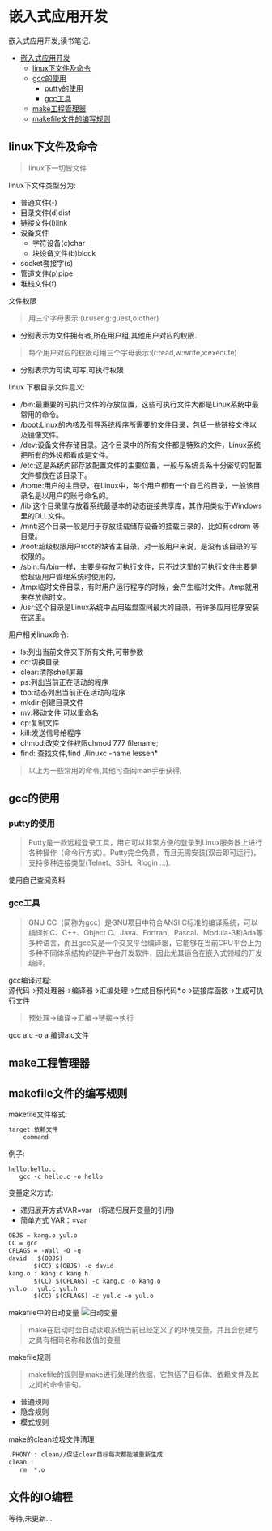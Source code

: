 # 嵌入式应用开发
嵌入式应用开发,读书笔记.

<!-- TOC -->

- [嵌入式应用开发](#嵌入式应用开发)
    - [linux下文件及命令](#linux下文件及命令)
    - [gcc的使用](#gcc的使用)
        - [putty的使用](#putty的使用)
        - [gcc工具](#gcc工具)
    - [make工程管理器](#make工程管理器)
    - [makefile文件的编写规则](#makefile文件的编写规则)

<!-- /TOC -->

## linux下文件及命令

>linux下一切皆文件

linux下文件类型分为:
* 普通文件(-)
* 目录文件(d)dist
* 链接文件(l)link
* 设备文件 
  * 字符设备(c)char
  * 块设备文件(b)block  
* socket套接字(s)
* 管道文件(p)pipe
* 堆栈文件(f)

文件权限
>用三个字母表示:(u:user,g:guest,o:other)
* 分别表示为文件拥有者,所在用户组,其他用户对应的权限.

>每个用户对应的权限可用三个字母表示:(r:read,w:write,x:execute)
* 分别表示为可读,可写,可执行权限

linux 下根目录文件意义:
* /bin:最重要的可执行文件的存放位置，这些可执行文件大都是Linux系统中最常用的命令。
* /boot:Linux的内核及引导系统程序所需要的文件目录，包括一些链接文件以及镜像文件。
* /dev:设备文件存储目录。这个目录中的所有文件都是特殊的文件，Linux系统把所有的外设都看成是文件。
* /etc:这是系统内部存放配置文件的主要位置，一般与系统关系十分密切的配置文件都放在该目录下。
* /home:用户的主目录，在Linux中，每个用户都有一个自己的目录，一般该目录名是以用户的账号命名的。
* /lib:这个目录里存放着系统最基本的动态链接共享库，其作用类似于Windows里的DLL文件。
* /mnt:这个目录一般是用于存放挂载储存设备的挂载目录的，比如有cdrom 等目录。
* /root:超级权限用户root的缺省主目录，对一般用户来说，是没有该目录的写权限的。
* /sbin:与/bin一样，主要是存放可执行文件，只不过这里的可执行文件主要是给超级用户管理系统时使用的，
* /tmp:临时文件目录，有时用户运行程序的时候，会产生临时文件。/tmp就用来存放临时文。
* /usr:这个目录是Linux系统中占用磁盘空间最大的目录，有许多应用程序安装在这里。

用户相关linux命令:
* ls:列出当前文件夹下所有文件,可带参数
* cd:切换目录
* clear:清除shell屏幕
* ps:列出当前正在活动的程序
* top:动态列出当前正在活动的程序
* mkdir:创建目录文件
* mv:移动文件,可以重命名
* cp:复制文件
* kill:发送信号给程序
* chmod:改变文件权限chmod 777 filename;
* find: 查找文件,find ./linuxc -name lessen*
>以上为一些常用的命令,其他可查阅man手册获得;

## gcc的使用
### putty的使用
>Putty是一款远程登录工具，用它可以非常方便的登录到Linux服务器上进行各种操作（命令行方式）。Putty完全免费，而且无需安装(双击即可运行)，支持多种连接类型(Telnet、SSH、Rlogin ...).

使用自己查阅资料
### gcc工具
>GNU CC（简称为gcc）是GNU项目中符合ANSI C标准的编译系统，可以编译如C、C++、Object C、Java、Fortran、Pascal、Modula-3和Ada等多种语言，而且gcc又是一个交叉平台编译器，它能够在当前CPU平台上为多种不同体系结构的硬件平台开发软件，因此尤其适合在嵌入式领域的开发编译。

gcc编译过程:   
源代码→预处理器→编译器→汇编处理→生成目标代码*.o→链接库函数→生成可执行文件
>预处理→编译→汇编→链接→执行

gcc a.c -o a 编译a.c文件

## make工程管理器
## makefile文件的编写规则

makefile文件格式:
```txt   
target:依赖文件   
    command
```
 
 例子:
 ```txt   
hello:hello.c  
    gcc -c hello.c -o hello   
```

变量定义方式:
* 递归展开方式VAR=var  （将递归展开变量的引用) 
* 简单方式 VAR：=var
```txt
OBJS = kang.o yul.o
CC = gcc
CFLAGS = -Wall -O -g
david : $(OBJS)
       $(CC) $(OBJS) -o david
kang.o : kang.c kang.h
       $(CC) $(CFLAGS) -c kang.c -o kang.o
yul.o : yul.c yul.h
       $(CC) $(CFLAGS) -c yul.c -o yul.o
```

makefile中的自动变量
![自动变量](https://raw.githubusercontent.com/sastar/Linux-application-development/master/image/%E8%87%AA%E5%8A%A8%E5%8F%98%E9%87%8F.png)
>make在启动时会自动读取系统当前已经定义了的环境变量，并且会创建与之具有相同名称和数值的变量

makefile规则
>makefile的规则是make进行处理的依据，它包括了目标体、依赖文件及其之间的命令语句。
* 普通规则
* 隐含规则
* 模式规则

 make的clean垃圾文件清理
 ```txt
 .PHONY : clean//保证clean目标每次都能被重新生成
 clean :
 	rm  *.o
 ```
## 文件的IO编程
等待,未更新...

 


    




